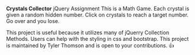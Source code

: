 **Crystals Collector**
jQuery Assignment 
This is a Math Game. Each crystal is given a random hidden number. 
Click on crystals to reach a target number. Go over and you lose.

This project is useful because it utilizes many of jQuerry Collection Methods.
Users can help with the styling in css and bootstrap.
This project is maintained by Tyler Thomson and is open to your contributions. :thumbsup:
